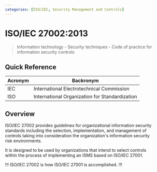 ```yaml
---
categories: [ISO/IEC, Security Management and Controls]
---
```


# ISO/IEC 27002:2013

> Information technology - Security techniques - Code of practice for information security controls

## Quick Reference

| Acronym | Backronym |
| - | - |
| IEC | International Electrotechnical Commission |
| ISO | International Organization for Standardization |

## Overview

ISO/IEC 27002 provides guidelines for organizational information security standards including the selection, implementation, and management of controls taking into consideration the organization's information security risk environments.

It is designed to be used by organizations that intend to select controls within the process of implementing an ISMS based on ISO/IEC 27001.

!!!
ISO/IEC 27002 is how ISO/IEC 27001 is accomplished.
!!!
